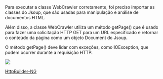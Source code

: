 Para executar a classe WebCrawler corretamente, foi preciso importar as classes do Jsoup, que são usadas para manipulação e análise de documentos HTML.

Além disso, a classe WebCrawler utiliza um método getPage() que é usado para fazer uma solicitação HTTP GET para um URL especificado e retornar o conteúdo da página como um objeto Document do Jsoup.

O método getPage() deve lidar com exceções, como IOException, que podem ocorrer durante a requisição HTTP.

![](./img/IntelliJ%20Snippet.svg)

[HttpBuilder-NG](https://http-builder-ng.github.io/http-builder-ng/asciidoc/html5/)
